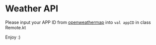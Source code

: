 # Weather API

Please input your APP ID from [openweathermap](https://openweathermap.org) into `val appID` in class Remote.kt

Enjoy :)